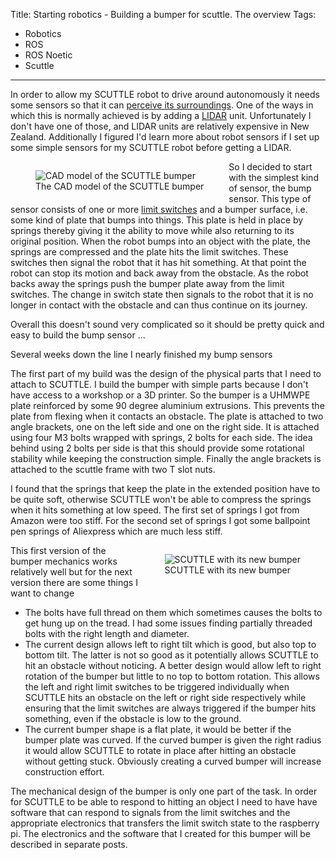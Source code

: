 Title: Starting robotics - Building a bumper for scuttle. The overview
Tags:

- Robotics
- ROS
- ROS Noetic
- Scuttle

---

In order to allow my SCUTTLE robot to drive around autonomously it needs some sensors so that it
can [perceive its surroundings](https://en.wikipedia.org/wiki/Simultaneous_localization_and_mapping).
One of the ways in which this is normally achieved is by adding a [LIDAR](https://en.wikipedia.org/wiki/Lidar)
unit. Unfortunately I don't have one of those, and LIDAR units are relatively expensive in New Zealand.
Additionally I figured I'd learn more about robot sensors if I set up some simple sensors for my
SCUTTLE robot before getting a LIDAR.

<figure style="float:left">
<img alt="CAD model of the SCUTTLE bumper" src="/assets/images/robotics/scuttle/scuttle-bumper-cad-model.png" />
<figcaption>The CAD model of the SCUTTLE bumper</figcaption>
</figure>

So I decided to start with the simplest kind of sensor, the bump sensor. This type of sensor
consists of one or more [limit switches](https://en.wikipedia.org/wiki/Limit_switch) and a bumper
surface, i.e. some kind of plate that bumps into things. This plate is held in place by springs thereby
giving it the ability to move while also returning to its original position.
When the robot bumps into an object with the plate, the springs are compressed and the plate hits
the limit switches. These switches then signal the robot that it has hit something. At that point the
robot can stop its motion and back away from the obstacle. As the robot backs away the springs push the
bumper plate away from the limit switches. The change in switch state then signals to the robot that
it is no longer in contact with the obstacle and can thus continue on its journey.

Overall this doesn't sound very complicated so it should be pretty quick and easy to build the
bump sensor ...

Several weeks down the line I nearly finished my bump sensors

The first part of my build was the design of the physical parts that I need to attach to SCUTTLE. I
build the bumper with simple parts because I don't have access to a workshop or a 3D printer. So
the bumper is a UHMWPE plate reinforced by some 90 degree aluminium extrusions. This prevents the
plate from flexing when it contacts an obstacle. The plate is attached to two angle brackets, one on
the left side and one on the right side. It is attached using four M3 bolts wrapped with springs,
2 bolts for each side. The idea behind using 2 bolts per side is that this should provide some
rotational stability while keeping the construction simple. Finally the angle brackets is attached
to the scuttle frame with two T slot nuts.

I found that the springs that keep the plate in the extended position have to be quite soft, otherwise
SCUTTLE won't be able to compress the springs when it hits something at low speed. The first
set of springs I got from Amazon were too stiff. For the second set of springs I got some ballpoint
pen springs of Aliexpress which are much less stiff.

<figure style="float:right">
<img alt="SCUTTLE with its new bumper" src="/assets/images/robotics/scuttle/scuttle-with-bumper.jpg" />
<figcaption>SCUTTLE with its new bumper</figcaption>
</figure>

This first version of the bumper mechanics works relatively well but for the next version there
are some things I want to change

- The bolts have full thread on them which sometimes causes the bolts to get hung up on the tread. I
  had some issues finding partially threaded bolts with the right length and diameter.
- The current design allows left to right tilt which is good, but also top to bottom tilt. The latter
  is not so good as it potentially allows SCUTTLE to hit an obstacle without noticing. A better design
  would allow left to right rotation of the bumper but little to no top to bottom rotation. This
  allows the left and right limit switches to be triggered individually when SCUTTLE hits an obstacle
  on the left or right side respectively while ensuring that the limit switches are always triggered
  if the bumper hits something, even if the obstacle is low to the ground.
- The current bumper shape is a flat plate, it would be better if the bumper plate was curved. If the
  curved bumper is given the right radius it would allow SCUTTLE to rotate in place after hitting
  an obstacle without getting stuck. Obviously creating a curved bumper will increase construction
  effort.

The mechanical design of the bumper is only one part of the task. In order for SCUTTLE to be able
to respond to hitting an object I need to have have software that can respond to signals from the
limit switches and the appropriate electronics that transfers the limit switch state to the
raspberry pi. The electronics and the software that I created for this bumper will be described in
separate posts.

